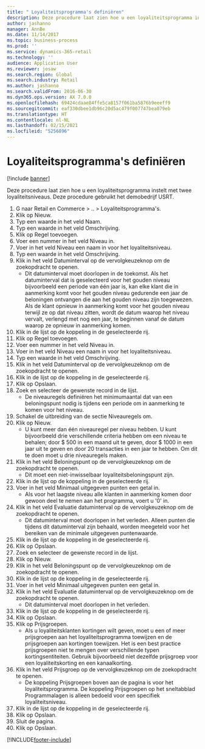 ```yaml
---
title: " Loyaliteitsprogramma's definiëren"
description: Deze procedure laat zien hoe u een loyaliteitsprogramma instelt met twee loyaliteitsniveaus.
author: jashanno
manager: AnnBe
ms.date: 11/14/2017
ms.topic: business-process
ms.prod: ''
ms.service: dynamics-365-retail
ms.technology: ''
audience: Application User
ms.reviewer: josaw
ms.search.region: Global
ms.search.industry: Retail
ms.author: jashanno
ms.search.validFrom: 2016-06-30
ms.dyn365.ops.version: AX 7.0.0
ms.openlocfilehash: 69424cdaae84ffe5ca8157f061ba5876b9eeeff9
ms.sourcegitcommit: eaf330dbee1db96c20d5ac479f007747bea079eb
ms.translationtype: HT
ms.contentlocale: nl-NL
ms.lasthandoff: 02/15/2021
ms.locfileid: "5256896"
---
```

# <a name="define-loyalty-programs"></a> Loyaliteitsprogramma's definiëren

[!include [banner](../includes/banner.md)]

Deze procedure laat zien hoe u een loyaliteitsprogramma instelt met twee loyaliteitsniveaus. Deze procedure gebruikt het demobedrijf USRT.

1. G naar Retail en Commerce > .. > Loyaliteitsprogramma's.
2. Klik op Nieuw.
3. Typ een waarde in het veld Naam.
4. Typ een waarde in het veld Omschrijving.
5. Klik op Regel toevoegen.
6. Voer een nummer in het veld Niveau in.
7. Voer in het veld Niveau een naam in voor het loyaliteitsniveau.
8. Typ een waarde in het veld Omschrijving.
9. Klik in het veld Datuminterval op de vervolgkeuzeknop om de zoekopdracht te openen.
    * Dit datuminterval moet doorlopen in de toekomst. Als het datuminterval dat is geselecteerd voor het gouden niveau bijvoorbeeld een periode van één jaar is, kan elke klant die in aanmerking komt voor het gouden niveau gedurende een jaar de beloningen ontvangen die aan het gouden niveau zijn toegewezen. Als de klant opnieuw in aanmerking komt voor het gouden niveau terwijl ze op dat niveau zitten, wordt de datum waarop het niveau vervalt, verlengd met nog een jaar, te beginnen vanaf de datum waarop ze opnieuw in aanmerking komen.  
10. Klik in de lijst op de koppeling in de geselecteerde rij.
11. Klik op Regel toevoegen.
12. Voer een nummer in het veld Niveau in.
13. Voer in het veld Niveau een naam in voor het loyaliteitsniveau.
14. Typ een waarde in het veld Omschrijving.
15. Klik in het veld Datuminterval op de vervolgkeuzeknop om de zoekopdracht te openen.
16. Klik in de lijst op de koppeling in de geselecteerde rij.
17. Klik op Opslaan.
18. Zoek en selecteer de gewenste record in de lijst.
    * De niveauregels definiëren het minimumaantal dat van een beloningspunt nodig is tijdens een periode om in aanmerking te komen voor het niveau.  
19. Schakel de uitbreiding van de sectie Niveauregels om.
20. Klik op Nieuw.
    * U kunt meer dan één niveauregel per niveau hebben. U kunt bijvoorbeeld drie verschillende criteria hebben om een niveau te behalen; door $ 500 in een maand uit te geven, door $ 1000 in een jaar uit te geven en door 20 transacties in een jaar te hebben. Om dit te doen moet u drie niveauregels maken.  
21. Klik in het veld Beloningspunt op de vervolgkeuzeknop om de zoekopdracht te openen.
    * Dit moet een niet-inwisselbaar loyaliteitsbeloningspunt zijn.  
22. Klik in de lijst op de koppeling in de geselecteerde rij.
23. Voer in het veld Minimaal uitgegeven punten een getal in.
    * Als voor het laagste niveau alle klanten in aanmerking komen door gewoon deel te nemen aan het programma, voert u '0' in.  
24. Klik in het veld Evaluatie datuminterval op de vervolgkeuzeknop om de zoekopdracht te openen.
    * Dit datuminterval moet doorlopen in het verleden. Alleen punten die tijdens dit datuminterval zijn behaald, worden meegeteld voor het bereiken van de minimale uitgegeven puntenwaarde.  
25. Klik in de lijst op de koppeling in de geselecteerde rij.
26. Klik op Opslaan.
27. Zoek en selecteer de gewenste record in de lijst.
28. Klik op Nieuw.
29. Klik in het veld Beloningspunt op de vervolgkeuzeknop om de zoekopdracht te openen.
30. Klik in de lijst op de koppeling in de geselecteerde rij.
31. Voer in het veld Minimaal uitgegeven punten een getal in.
32. Klik in het veld Evaluatie datuminterval op de vervolgkeuzeknop om de zoekopdracht te openen.
    * Dit datuminterval moet doorlopen in het verleden.  
33. Klik in de lijst op de koppeling in de geselecteerde rij.
34. Klik op Opslaan.
35. Klik op Prijsgroepen.
    * Als u loyaliteitsklanten kortingen wilt geven, moet u een of meer prijsgroepen aan het loyaliteitsprogramma toewijzen en de prijsgroepen aan kortingen toewijzen. Het is een best practice prijsgroepen niet te mengen over verschillende typen kortingsentiteiten.  Gebruik bijvoorbeeld niet dezelfde prijsgroep voor een loyaliteitskorting en een kanaalkorting.  
36. Klik in het veld Prijsgroep op de vervolgkeuzeknop om de zoekopdracht te openen.
    * De koppeling Prijsgroepen boven aan de pagina is voor het loyaliteitsprogramma. De koppeling Prijsgroepen op het sneltabblad Programmalagen is alleen bedoeld voor een specifiek loyaliteitsniveau.  
37. Klik in de lijst op de koppeling in de geselecteerde rij.
38. Klik op Opslaan.
39. Sluit de pagina.
40. Klik op Opslaan.



[!INCLUDE[footer-include](../../includes/footer-banner.md)]